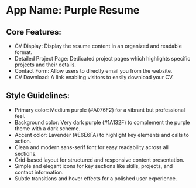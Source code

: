 # **App Name**: Purple Resume

## Core Features:

- CV Display: Display the resume content in an organized and readable format.
- Detailed Project Page: Dedicated project pages which highlights specific projects and their details.
- Contact Form: Allow users to directly email you from the website.
- CV Download: A link enabling visitors to easily download your CV.

## Style Guidelines:

- Primary color: Medium purple (#A076F2) for a vibrant but professional feel.
- Background color: Very dark purple (#1A132F) to complement the purple theme with a dark scheme.
- Accent color: Lavender (#E6E6FA) to highlight key elements and calls to action.
- Clean and modern sans-serif font for easy readability across all sections.
- Grid-based layout for structured and responsive content presentation.
- Simple and elegant icons for key sections like skills, projects, and contact information.
- Subtle transitions and hover effects for a polished user experience.